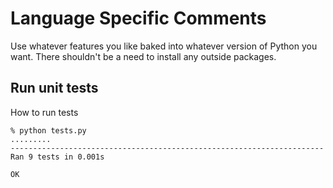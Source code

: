
# Language Specific Comments

Use whatever features you like baked into whatever version of Python you want. There shouldn't be a need to install any outside packages.

## Run unit tests

How to run tests

```
% python tests.py              
.........
----------------------------------------------------------------------
Ran 9 tests in 0.001s

OK
```
